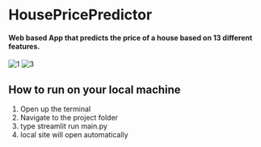 # HousePricePredictor
#### Web based App that predicts the price of a house based on 13 different features.
![1](https://user-images.githubusercontent.com/108020448/236701560-7ed57b8f-a10f-4346-b741-7f43961ff68a.PNG)
![3](https://user-images.githubusercontent.com/108020448/236701570-7c1ab4b5-2556-4f33-87e3-de63658949bc.PNG)
## How to run on your local machine 
1. Open up the terminal
2. Navigate to the project folder
3. type streamlit run main.py
4. local site will open automatically
